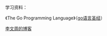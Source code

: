 学习资料：

《The Go Programming Language》（[go语言圣经](https://gopl-zh.github.io/)）

[李文周的博客](https://liwenzhou.com)

